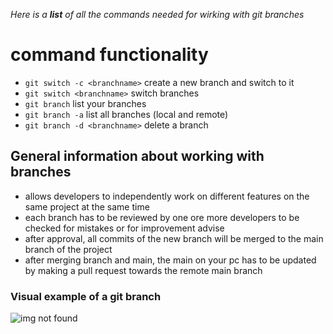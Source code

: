 _Here is a **list** of all the commands needed for wirking with git branches_

# command functionality

- `git switch -c <branchname>` create a new branch and switch to it
- `git switch <branchname>` switch branches
- `git branch` list your branches
- `git branch -a` list all branches (local and remote)
- `git branch -d <branchname>` delete a branch

## General information about working with branches

- allows developers to independently work on different features on the same project at the same time
- each branch has to be reviewed by one ore more developers to be checked for mistakes or for improvement advise
- after approval, all commits of the new branch will be merged to the main branch of the project
- after merging branch and main, the main on your pc has to be updated by making a pull request towards the remote main branch

### Visual example of a git branch

![img not found](https://assets-global.website-files.com/622642781cd7e96ac1f66807/62d0ef2b68ea1652c722e7a6_image-10.png)
